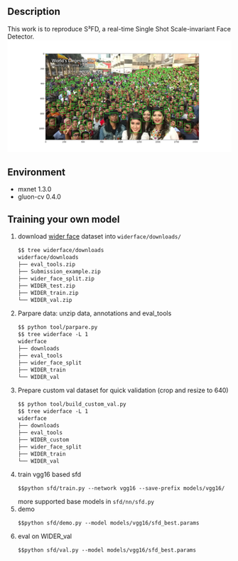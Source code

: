 ## Description
This work is to reproduce S³FD, a real-time Single Shot Scale-invariant Face Detector.
![](tools/out.png)

## Environment
* mxnet 1.3.0
* gluon-cv 0.4.0

## Training your own model
1. download [wider face](http://mmlab.ie.cuhk.edu.hk/projects/WIDERFace/) dataset into `widerface/downloads/`
    ```
    $$ tree widerface/downloads
    widerface/downloads
    ├── eval_tools.zip
    ├── Submission_example.zip
    ├── wider_face_split.zip
    ├── WIDER_test.zip
    ├── WIDER_train.zip
    └── WIDER_val.zip
    ```
2. Parpare data: unzip data, annotations and eval_tools
    ```
    $$ python tool/parpare.py
    $$ tree widerface -L 1
    widerface
    ├── downloads
    ├── eval_tools
    ├── wider_face_split
    ├── WIDER_train
    └── WIDER_val
    ```
3. Prepare custom val dataset for quick validation (crop and resize to 640)
    ```
    $$ python tool/build_custom_val.py
    $$ tree widerface -L 1
    widerface
    ├── downloads
    ├── eval_tools
    ├── WIDER_custom
    ├── wider_face_split
    ├── WIDER_train
    └── WIDER_val
    ```
4. train vgg16 based sfd
    ```
    $$python sfd/train.py --network vgg16 --save-prefix models/vgg16/
    ```
    more supported base models in `sfd/nn/sfd.py`
5. demo
    ```
    $$python sfd/demo.py --model models/vgg16/sfd_best.params
    ```
6. eval on WIDER_val
    ```
    $$python sfd/val.py --model models/vgg16/sfd_best.params
    ```